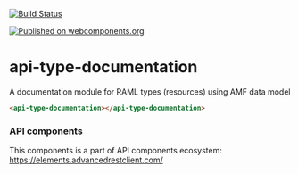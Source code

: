 [![Build Status](https://travis-ci.org/advanced-rest-client/api-url-data-model.svg?branch=stage)](https://travis-ci.org/advanced-rest-client/api-type-documentation)

[![Published on webcomponents.org](https://img.shields.io/badge/webcomponents.org-published-blue.svg)](https://www.webcomponents.org/element/advanced-rest-client/api-type-documentation)

# api-type-documentation

A documentation module for RAML types (resources) using AMF data model

<!---
```
<custom-element-demo>
  <template>
    <link rel="import" href="api-type-documentation.html">
    <next-code-block></next-code-block>
  </template>
</custom-element-demo>
```
-->

```html
<api-type-documentation></api-type-documentation>
```

### API components

This components is a part of API components ecosystem: https://elements.advancedrestclient.com/
